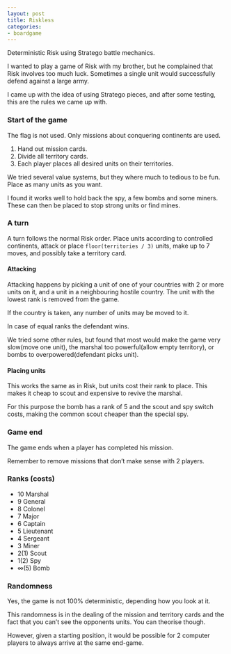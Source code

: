 ```yaml
---
layout: post
title: Riskless
categories:
- boardgame
---
```

Deterministic Risk using Stratego battle mechanics.

I wanted to play a game of Risk with my brother, but he complained that Risk involves too much luck. Sometimes a single unit would successfully defend against a large army.

I came up with the idea of using Stratego pieces, and after some testing, this are the rules we came up with.

### Start of the game

The flag is not used.
Only missions about conquering continents are used.

1. Hand out mission cards. 
1. Divide all territory cards.
1. Each player places all desired units on their territories.

We tried several value systems, but they where much to tedious to be fun. Place as many units as you want.

I found it works well to hold back the spy, a few bombs and some miners. These can then be placed to stop strong units or find mines.

### A turn

A turn follows the normal Risk order. Place units according to controlled continents, attack or place  `floor(territories / 3)` units, make up to 7 moves, and possibly take a territory card.

#### Attacking

Attacking happens by picking a unit of one of your countries with 2 or more units on it, and a unit in a neighbouring hostile country. The unit with the lowest rank is removed from the game.

If the country is taken, any number of units may be moved to it.

In case of equal ranks the defendant wins.

We tried some other rules, but found that most would make the game very slow(move one unit), the marshal too powerful(allow empty territory), or bombs to overpowered(defendant picks unit).

#### Placing units

This works the same as in Risk, but units cost their rank to place. This makes it cheap to scout and expensive to revive the marshal.

For this purpose the bomb has a rank of 5 and the scout and spy switch costs, making the common scout cheaper than the special spy.

### Game end

The game ends when a player has completed his mission.

Remember to remove missions that don’t make sense with 2 players.

### Ranks (costs)

- 10 Marshal
- 9 General
- 8 Colonel
- 7 Major
- 6 Captain
- 5 Lieutenant
- 4 Sergeant
- 3 Miner
- 2(1) Scout
- 1(2) Spy
- ∞(5) Bomb

### Randomness

Yes, the game is not 100% deterministic, depending how you look at it.

This randomness is in the dealing of the mission and territory cards and the fact that you can’t see the opponents units. You can theorise though.

However, given a starting position, it would be possible for 2 computer players to always arrive at the same end-game.